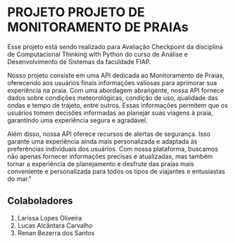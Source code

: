# PROJETO PROJETO DE MONITORAMENTO DE PRAIAs
Esse projeto está sendo realizado para Avaliação Checkpoint da disciplina de Computacional Thinking with Python do curso de Análise e Desenvolvimento de Sistemas da faculdade FIAP.

Nosso projeto consiste em uma API dedicada ao Monitoramento de Praias, oferecendo aos usuários finais informações valiosas para aprimorar sua experiência na praia. Com uma abordagem abrangente, nossa API fornece dados sobre condições meteorológicas, condição de uso, qualidade das ondas e tempo de trajeto, entre outros. Essas informações permitem que os usuários tomem decisões informadas ao planejar suas viagens à praia, garantindo uma experiência segura e agradável.

Além disso, nossa API oferece recursos de alertas de segurança. Isso garante uma experiência ainda mais personalizada e adaptada às preferências individuais dos usuários. Com nossa plataforma, buscamos não apenas fornecer informações precisas e atualizadas, mas também tornar a experiência de planejamento e desfrute das praias mais conveniente e personalizada para todos os tipos de viajantes e entusiastas do mar."

<!--
## Deploy do projeto

## Tecnologias
- Back-end: 
- Bilbiotecas:
- Front-end:
- Bibliotecas: 
- API Integradas:
- Banco de Dados:

# Créditos
-->



## Colaboladores
1. Larissa Lopes Oliveira 
2. Lucas Alcântara Carvalho 
3. Renan Bezerra dos Santos 
